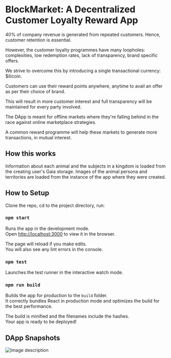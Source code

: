 # BlockMarket: A Decentralized Customer Loyalty Reward App

40% of company revenue is generated from repeated customers. Hence, customer retention is essential.

However, the customer loyalty programmes have many loopholes: complexities, low redemption rates, lack of transparency, brand specific offers.

We strive to overcome this by introducing a single transactional currency: $ilicoin.

Customers can use their reward points anywhere, anytime to avail an offer as per their choice of brand.

This will result in more customer interest and full transparency will be maintained for every party involved.

The DApp is meant for offline markets where they're falling behind in the race against online marketplace strategies.

A common reward programme will help these markets to generate more transactions, in mutual interest.


## How this works

Information about each animal and the subjects in a kingdom is loaded from
the creating user's Gaia storage. Images of the animal persona and territories
are loaded from the instance of the app where they were created.


## How to Setup

Clone the repo, cd to the project directory, run:

### `npm start`

Runs the app in the development mode.<br>
Open [http://localhost:3000](http://localhost:3000) to view it in the browser.

The page will reload if you make edits.<br>
You will also see any lint errors in the console.

### `npm test`

Launches the test runner in the interactive watch mode.<br>

### `npm run build`

Builds the app for production to the `build` folder.<br>
It correctly bundles React in production mode and optimizes the build for the best performance.

The build is minified and the filenames include the hashes.<br>
Your app is ready to be deployed!

## DApp Snapshots

![Image description](link-to-image)

